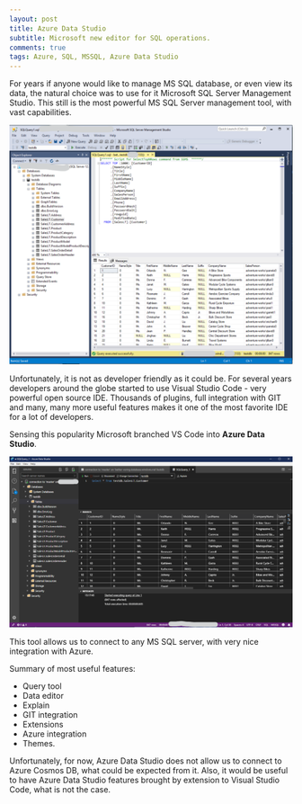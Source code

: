 ```yaml
---
layout: post
title: Azure Data Studio
subtitle: Microsoft new editor for SQL operations.
comments: true
tags: Azure, SQL, MSSQL, Azure Data Studio
---
```

For years if anyone would like to manage MS SQL database, or even view its data, the natural choice was to use for it Microsoft SQL Server Management Studio. This still is the most powerful MS SQL Server management tool, with vast capabilities.

![ManagementStudioPic](/images/ssms.png)

Unfortunately, it is not as developer friendly as it could be. For several years developers around the globe started to use Visual Studio Code - very powerful open source IDE. Thousands of plugins, full integration with GIT and many, many more useful features makes it one of the most favorite IDE for a lot of developers.

Sensing this popularity  Microsoft branched VS Code into **Azure Data Studio**.

![Azure Data Studio](/images/azure-data-query.png)

This tool allows us to connect to any MS SQL server, with very nice integration with Azure.

Summary of most useful features:
- Query tool
- Data editor
- Explain
- GIT integration
- Extensions
- Azure integration
- Themes.

Unfortunately, for now, Azure Data Studio does not allow us to connect to Azure Cosmos DB, what could be expected from it. Also, it would be useful to have Azure Data Studio features brought by extension to Visual Studio Code, what is not the case.